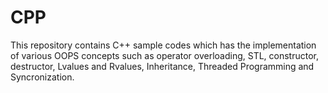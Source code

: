 # CPP

This repository contains C++ sample codes which has the implementation of various OOPS concepts such as operator overloading, STL, constructor, destructor, Lvalues and Rvalues, Inheritance, Threaded Programming and Syncronization.


